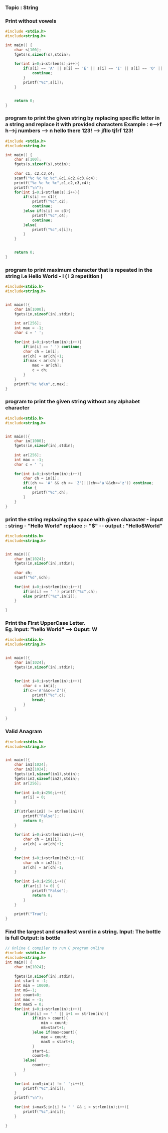 ### Topic : String 


### Print without vowels
```C
#include <stdio.h>
#include<string.h>

int main() {
    char s[100];
    fgets(s,sizeof(s),stdin);
    
    for(int i=0;i<strlen(s);i++){
        if(s[i] == 'A' || s[i] == 'E' || s[i] == 'I' || s[i] == 'O' || s[i] == 'U'|| s[i] == 'a'|| s[i] == 'e'|| s[i] == 'i'|| s[i] == 'o'|| s[i] == 'u'){
            continue;
        }
        printf("%c",s[i]);
    }


    return 0;
}
```

### program to print the given string by replacing specific letter in a string and replace it with provided characters  Example : e-->f  h-->j  numbers --> n hello there 123! --> jfllo tjfrf 123!

```C
#include <stdio.h>
#include<string.h>

int main() {
    char s[100];
    fgets(s,sizeof(s),stdin);
    
    char c1, c2,c3,c4;
    scanf("%c %c %c %c",&c1,&c2,&c3,&c4);
    printf("%c %c %c %c",c1,c2,c3,c4);
    printf("\n");
    for(int i=0;i<strlen(s);i++){
        if(s[i] == c1){
            printf("%c",c2);
            continue;
        }else if(s[i] == c3){
            printf("%c",c4);
            continue;
        }else{
            printf("%c",s[i]);
        }
    }


    return 0;
}
```

### program to print maximum character that is repeated in the string i.e Hello World - l ( l 3 repetition )
```C
#include<stdio.h>
#include<string.h>


int main(){
    char in[1000];
    fgets(in,sizeof(in),stdin);
    
    int ar[256];
    int max = -1;
    char c = ' ';
    
    for(int i=0;i<strlen(in);i++){
        if(in[i] == ' ') continue;
        char ch = in[i];
        ar[ch] = ar[ch]+1;
        if(max < ar[ch]) {
            max = ar[ch];
            c = ch;
        }
    }
    printf("%c %d\n",c,max);
}
```

### program to print the given string without any alphabet character
```C
#include<stdio.h>
#include<string.h>


int main(){
    char in[1000];
    fgets(in,sizeof(in),stdin);
    
    int ar[256];
    int max = -1;
    char c = ' ';
    
    for(int i=0;i<strlen(in);i++){
        char ch = in[i];
        if((ch >= 'A' && ch <= 'Z')||(ch>='a'&&ch<='z')) continue;
        else {
            printf("%c",ch);
        }
    }
}
```

### print the string replacing the space with given character - input : string - "Hello World" replace :- "$" -- output : "Hello$World"
```C
#include<stdio.h>
#include<string.h>


int main(){
    char in[1024];
    fgets(in,sizeof(in),stdin);
    
    char ch;
    scanf("%d",&ch);
    
    for(int i=0;i<strlen(in);i++){
        if(in[i] == ' ') printf("%c",ch);
        else printf("%c",in[i]);
    }
    
}
```

### Print the First UpperCase Letter.  <br>Eg. Input: "hello World" --> Ouput: W
```C
#include<stdio.h>
#include<string.h>


int main(){
    char in[1024];
    fgets(in,sizeof(in),stdin);
    
    
    for(int i=0;i<strlen(in);i++){
        char c = in[i];
        if(c>='A'&&c<='Z'){
            printf("%c",c);
            break;
        }
    }
    
}
```

### Valid Anagram

```C
#include<stdio.h>
#include<string.h>


int main(){
    char in1[1024];
    char in2[1024];
    fgets(in1,sizeof(in1),stdin);
    fgets(in2,sizeof(in2),stdin);
    int ar[256];
    
    for(int i=0;i<256;i++){
        ar[i] = 0;
    }
    
    if(strlen(in2) != strlen(in1)){
        printf("False");
        return 0;
    }
    
    for(int i=0;i<strlen(in1);i++){
        char ch = in1[i];
        ar[ch] = ar[ch]+1;
    }
    
    for(int i=0;i<strlen(in2);i++){
        char ch = in2[i];
        ar[ch] = ar[ch]-1;
    }
    
    for(int i=0;i<256;i++){
        if(ar[i] != 0) {
            printf("False");
            return 0;
        }
    }
    
    printf("True");   
}
```


### Find the largest and smallest word in a string. Input: The bottle is full Output: is bottle

```C
// Online C compiler to run C program online
#include <stdio.h>
#include<string.h>
int main() {
    char in[1024];
    
    fgets(in,sizeof(in),stdin);
    int start = -1;
    int min = 10000;
    int mS=-1;
    int count=0;
    int max = -1;
    int maxS = 0;
    for(int i=0;i<strlen(in);i++){
        if(in[i] == ' ' || i+1 == strlen(in)){
            if(min > count){
                min = count;
                mS=start+1;
            }else if(max<count){
                max = count;
                maxS = start+1;
            }
            start=i;
            count=0;
        }else{
            count++;
        }
    }
    
    for(int i=mS;in[i] != ' ';i++){
        printf("%c",in[i]);
    }
    printf("\n");
    
    for(int i=maxS;in[i] != ' ' && i < strlen(in);i++){
        printf("%c",in[i]);
    }
    
}
```


